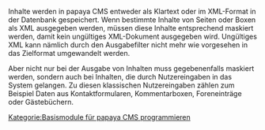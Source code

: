 
Inhalte werden in papaya CMS entweder als Klartext oder im XML-Format in der Datenbank gespeichert. Wenn bestimmte Inhalte von Seiten oder Boxen als XML ausgegeben werden, müssen diese Inhalte entsprechend maskiert werden, damit kein ungültiges XML-Dokument ausgegeben wird. Ungültiges XML kann nämlich durch den Ausgabefilter nicht mehr wie vorgesehen in das Zielformat umgewandelt werden.

Aber nicht nur bei der Ausgabe von Inhalten muss gegebenenfalls maskiert werden, sondern auch bei Inhalten, die durch Nutzereingaben in das System gelangen. Zu diesen klassischen Nutzereingaben zählen zum Beispiel Daten aus Kontaktformularen, Kommentarboxen, Foreneinträge oder Gästebüchern.

[Kategorie:Basismodule für papaya CMS programmieren](export_de/Kategorie:Basismodule_für_papaya_CMS_programmieren.md)